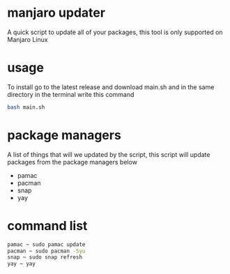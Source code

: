 # manjaro updater
A quick script to update all of your packages, this tool is only supported on Manjaro Linux

# usage
To install go to the latest release and download main.sh and in the same directory in the terminal write this command
```bash
bash main.sh
```

# package managers
A list of things that will we updated by the script, this script will update packages from the package managers below
- pamac
- pacman
- snap
- yay

# command list
```bash
pamac ~ sudo pamac update
pacman ~ sudo pacman -Syu
snap ~ sudo snap refresh
yay ~ yay
```
